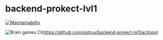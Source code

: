 
# backend-prokect-lvl1

[![Maintainability](https://api.codeclimate.com/v1/badges/ee38fecaa690ca34444e/maintainability)](https://codeclimate.com/github/sotruy/backend-project-lvl1/maintainability)

![Brain games CI](https://github.com/sotruy/backend-project-lvl1/workflows/brain-games%20CI/badge.svg)(https://github.com/sotruy/backend-project-lvl1/actions)